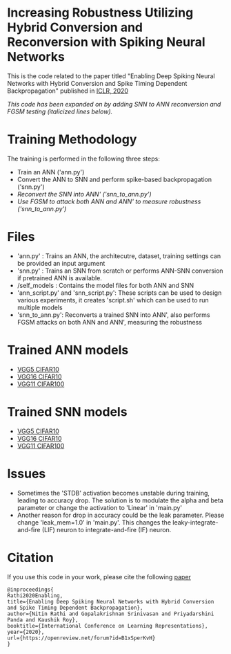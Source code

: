 # Increasing Robustness Utilizing Hybrid Conversion and Reconversion with Spiking Neural Networks

This is the code related to the paper titled "Enabling Deep Spiking Neural Networks with Hybrid Conversion and Spike Timing Dependent Backpropagation" published in [ICLR, 2020](https://openreview.net/forum?id=B1xSperKvH)

_This code has been expanded on by adding SNN to ANN reconversion and FGSM testing (italicized lines below)._

# Training Methodology

The training is performed in the following three steps:

- Train an ANN ('ann.py')
- Convert the ANN to SNN and perform spike-based backpropagation ('snn.py')
- _Reconvert the SNN into ANN' ('snn_to_ann.py')_
- _Use FGSM to attack both ANN and ANN' to measure robustness ('snn_to_ann.py')_

# Files

- 'ann.py' : Trains an ANN, the architecutre, dataset, training settings can be provided an input argument
- 'snn.py' : Trains an SNN from scratch or performs ANN-SNN conversion if pretrained ANN is available.
- /self_models : Contains the model files for both ANN and SNN
- 'ann_script.py' and 'snn_script.py': These scripts can be used to design various experiments, it creates 'script.sh' which can be used to run multiple models
- 'snn_to_ann.py': Reconverts a trained SNN into ANN', also performs FGSM attacks on both ANN and ANN', measuring the robustness

# Trained ANN models

- [VGG5 CIFAR10](https://purdue0-my.sharepoint.com/:u:/g/personal/rathi2_purdue_edu/EeRnXta_mUlAspqjAYoRV_kB-7MFWCFg2dr1QkClhP1QZw?e=b0N6fu)
- [VGG16 CIFAR10](https://purdue0-my.sharepoint.com/:u:/g/personal/rathi2_purdue_edu/EVQNuuHVX7xKppDaS_eEFRgBsgoMdjfF-IA7CQz_NV8YDA?e=nCVd2a)
- [VGG11 CIFAR100](https://purdue0-my.sharepoint.com/:u:/g/personal/rathi2_purdue_edu/EeiWohdj0dNLp1rw0CxZ9AEBMwoFVyllUBVzf6AzY5pzUg?e=G3u8gT)

# Trained SNN models

- [VGG5 CIFAR10](https://purdue0-my.sharepoint.com/:u:/g/personal/rathi2_purdue_edu/EdT_NJNpyhtKtVkAz28F8-kBv0jPwuAFfJ_5jwqgMHRzAQ?e=yVAMZY)
- [VGG16 CIFAR10](https://purdue0-my.sharepoint.com/:u:/g/personal/rathi2_purdue_edu/EbRwkK0yO-lEjnN2Is2rGhwBtFEeO5WZG0JtWl_107sqvg?e=gBQUwo)
- [VGG11 CIFAR100](https://purdue0-my.sharepoint.com/:u:/g/personal/rathi2_purdue_edu/EeJz41FHZVpCvL6yZqWJtyIB3wRcUsnudsPp7QYiWPpH5w?e=gh74Vo)

# Issues

- Sometimes the 'STDB' activation becomes unstable during training, leading to accuracy drop. The solution is to modulate the alpha and beta parameter or change the activation to 'Linear' in 'main.py'
- Another reason for drop in accuracy could be the leak parameter. Please change 'leak_mem=1.0' in 'main.py'. This changes the leaky-integrate-and-fire (LIF) neuron to integrate-and-fire (IF) neuron.

# Citation

If you use this code in your work, please cite the following [paper](https://openreview.net/forum?id=B1xSperKvH)

```
@inproceedings{
Rathi2020Enabling,
title={Enabling Deep Spiking Neural Networks with Hybrid Conversion and Spike Timing Dependent Backpropagation},
author={Nitin Rathi and Gopalakrishnan Srinivasan and Priyadarshini Panda and Kaushik Roy},
booktitle={International Conference on Learning Representations},
year={2020},
url={https://openreview.net/forum?id=B1xSperKvH}
}
```
